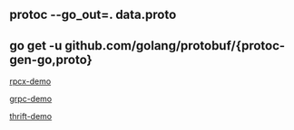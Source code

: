 ## protoc --go_out=. data.proto

## go get -u github.com/golang/protobuf/{protoc-gen-go,proto}



<a href="./rpcx/main.go">rpcx-demo</a>

<a href="./grpc/readme.md">grpc-demo</a>

<a href="./thrift/readme.md">thrift-demo</a>

